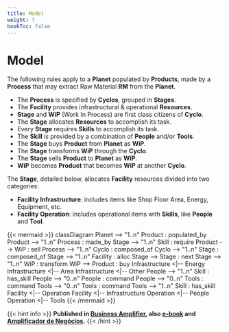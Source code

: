 ```yaml
---
title: Model
weight: 7
bookToc: false
---
```

# Model

The following rules apply to a **Planet** populated by **Products**, made by a **Process** that may extract Raw Material **RM** from the **Planet**.

- The **Process** is specified by **Cyclos**, grouped in **Stages**.
- The **Facility** provides infrastructural & operational **Resources**. 
- **Stage** and **WiP** (Work In Process) are first class citizens of **Cyclo**.
- The **Stage** allocates **Resources** to accomplish its task.
- Every **Stage** requires **Skills** to accomplish its task.
- The **Skill** is provided by a combination of **People** and/or **Tools**.
- The **Stage** buys **Product** from **Planet** as **WiP**.
- The **Stage** transforms **WiP** through the **Cyclo**.
- The **Stage** sells **Product** to **Planet** as **WiP**.
- **WiP** becomes **Product** that becomes **WiP** at another **Cyclo**.

The **Stage**, detailed below, allocates **Facility** resources divided into two categories:

- **Facility Infrastructure**: includes items like Shop Floor Area, Energy, Equipment, etc.
- **Facility Operation**: includes operational items with **Skills**, like **People** and **Tool**.

{{< mermaid >}}
classDiagram
    Planet --> "1..n" Product : populated_by
    Product --> "1..n" Process : made_by
    Stage --> "1..n" Skill : require
    Product --> WiP : sell
    Process --> "1..n" Cyclo : composed_of
    Cyclo --> "1..n" Stage : composed_of
    Stage --> "1..n" Facility : alloc
    Stage --> Stage : next
    Stage --> "1..n" WiP : transform
    WiP --> Product : buy
    Infrastructure <|-- Energy
    Infrastructure <|-- Area
    Infrastructure <|-- Other
    People --> "1..n" Skill : has_skill
    People --> "0..n" People : command
    People --> "0..n" Tools : command
    Tools --> "0..n" Tools : command
    Tools --> "1..n" Skill : has_skill
    Facility <|-- Operation
    Facility <|-- Infrastructure
    Operation <|-- People
    Operation <|-- Tools
{{< /mermaid >}}


{{< hint info >}}
**Published in [Business Amplifier](https://www.amazon.com/Business-Amplifier-M-Sc-Motta-Lopes/dp/B083XGK14Q), also [e-book](https://www.amazon.com/Business-Amplifier-Jose-Motta-Lopes-ebook-dp-B086L6V6QY/dp/B086L6V6QY/) and [Amplificador de Negócios](https://www.amazon.com/M-Sc-Jose-Motta-Lopes/dp/8592301009).**
{{< /hint >}}
